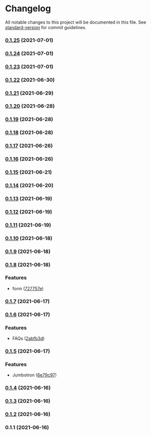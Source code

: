 # Changelog

All notable changes to this project will be documented in this file. See [standard-version](https://github.com/conventional-changelog/standard-version) for commit guidelines.

### [0.1.25](https://github.com/notGonim/WatchMe/compare/v0.1.24...v0.1.25) (2021-07-01)

### [0.1.24](https://github.com/notGonim/WatchMe/compare/v0.1.23...v0.1.24) (2021-07-01)

### [0.1.23](https://github.com/notGonim/WatchMe/compare/v0.1.22...v0.1.23) (2021-07-01)

### [0.1.22](https://github.com/notGonim/WatchMe/compare/v0.1.21...v0.1.22) (2021-06-30)

### [0.1.21](https://github.com/notGonim/WatchMe/compare/v0.1.20...v0.1.21) (2021-06-29)

### [0.1.20](https://github.com/notGonim/WatchMe/compare/v0.1.19...v0.1.20) (2021-06-28)

### [0.1.19](https://github.com/notGonim/WatchMe/compare/v0.1.18...v0.1.19) (2021-06-28)

### [0.1.18](https://github.com/notGonim/WatchMe/compare/v0.1.17...v0.1.18) (2021-06-28)

### [0.1.17](https://github.com/notGonim/WatchMe/compare/v0.1.16...v0.1.17) (2021-06-26)

### [0.1.16](https://github.com/notGonim/WatchMe/compare/v0.1.15...v0.1.16) (2021-06-26)

### [0.1.15](https://github.com/notGonim/WatchMe/compare/v0.1.14...v0.1.15) (2021-06-21)

### [0.1.14](https://github.com/notGonim/WatchMe/compare/v0.1.13...v0.1.14) (2021-06-20)

### [0.1.13](https://github.com/notGonim/WatchMe/compare/v0.1.12...v0.1.13) (2021-06-19)

### [0.1.12](https://github.com/notGonim/WatchMe/compare/v0.1.11...v0.1.12) (2021-06-19)

### [0.1.11](https://github.com/notGonim/WatchMe/compare/v0.1.10...v0.1.11) (2021-06-19)

### [0.1.10](https://github.com/notGonim/WatchMe/compare/v0.1.9...v0.1.10) (2021-06-18)

### [0.1.9](https://github.com/notGonim/WatchMe/compare/v0.1.8...v0.1.9) (2021-06-18)

### [0.1.8](https://github.com/notGonim/WatchMe/compare/v0.1.7...v0.1.8) (2021-06-18)


### Features

* form ([727757e](https://github.com/notGonim/WatchMe/commit/727757eea84842bac6fe4c64fb5ded3f83c5b412))

### [0.1.7](https://github.com/notGonim/WatchMe/compare/v0.1.6...v0.1.7) (2021-06-17)

### [0.1.6](https://github.com/notGonim/WatchMe/compare/v0.1.5...v0.1.6) (2021-06-17)


### Features

* FAQs ([2abfb3d](https://github.com/notGonim/WatchMe/commit/2abfb3de8ec5a550471f1a9cfe6370dfaf8b9244))

### [0.1.5](https://github.com/notGonim/WatchMe/compare/v0.1.4...v0.1.5) (2021-06-17)


### Features

* Jumbotron ([6e79c97](https://github.com/notGonim/WatchMe/commit/6e79c970f3a503e15cbb516a58dfa524ac42aa60))

### [0.1.4](https://github.com/notGonim/WatchMe/compare/v0.1.3...v0.1.4) (2021-06-16)

### [0.1.3](https://github.com/notGonim/WatchMe/compare/v0.1.2...v0.1.3) (2021-06-16)

### [0.1.2](https://github.com/notGonim/WatchMe/compare/v0.1.1...v0.1.2) (2021-06-16)

### 0.1.1 (2021-06-16)
